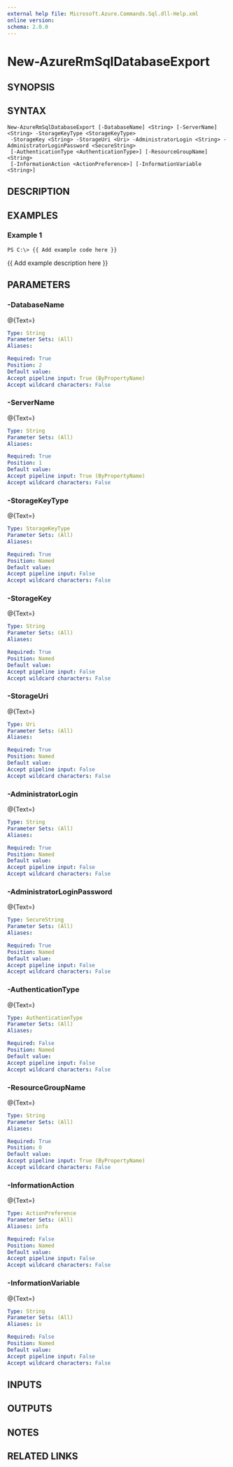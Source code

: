 ```yaml
---
external help file: Microsoft.Azure.Commands.Sql.dll-Help.xml
online version: 
schema: 2.0.0
---
```


# New-AzureRmSqlDatabaseExport
## SYNOPSIS

## SYNTAX

```
New-AzureRmSqlDatabaseExport [-DatabaseName] <String> [-ServerName] <String> -StorageKeyType <StorageKeyType>
 -StorageKey <String> -StorageUri <Uri> -AdministratorLogin <String> -AdministratorLoginPassword <SecureString>
 [-AuthenticationType <AuthenticationType>] [-ResourceGroupName] <String>
 [-InformationAction <ActionPreference>] [-InformationVariable <String>]
```

## DESCRIPTION

## EXAMPLES

### Example 1
```
PS C:\> {{ Add example code here }}
```

{{ Add example description here }}

## PARAMETERS

### -DatabaseName
@{Text=}

```yaml
Type: String
Parameter Sets: (All)
Aliases: 

Required: True
Position: 2
Default value: 
Accept pipeline input: True (ByPropertyName)
Accept wildcard characters: False
```

### -ServerName
@{Text=}

```yaml
Type: String
Parameter Sets: (All)
Aliases: 

Required: True
Position: 1
Default value: 
Accept pipeline input: True (ByPropertyName)
Accept wildcard characters: False
```

### -StorageKeyType
@{Text=}

```yaml
Type: StorageKeyType
Parameter Sets: (All)
Aliases: 

Required: True
Position: Named
Default value: 
Accept pipeline input: False
Accept wildcard characters: False
```

### -StorageKey
@{Text=}

```yaml
Type: String
Parameter Sets: (All)
Aliases: 

Required: True
Position: Named
Default value: 
Accept pipeline input: False
Accept wildcard characters: False
```

### -StorageUri
@{Text=}

```yaml
Type: Uri
Parameter Sets: (All)
Aliases: 

Required: True
Position: Named
Default value: 
Accept pipeline input: False
Accept wildcard characters: False
```

### -AdministratorLogin
@{Text=}

```yaml
Type: String
Parameter Sets: (All)
Aliases: 

Required: True
Position: Named
Default value: 
Accept pipeline input: False
Accept wildcard characters: False
```

### -AdministratorLoginPassword
@{Text=}

```yaml
Type: SecureString
Parameter Sets: (All)
Aliases: 

Required: True
Position: Named
Default value: 
Accept pipeline input: False
Accept wildcard characters: False
```

### -AuthenticationType
@{Text=}

```yaml
Type: AuthenticationType
Parameter Sets: (All)
Aliases: 

Required: False
Position: Named
Default value: 
Accept pipeline input: False
Accept wildcard characters: False
```

### -ResourceGroupName
@{Text=}

```yaml
Type: String
Parameter Sets: (All)
Aliases: 

Required: True
Position: 0
Default value: 
Accept pipeline input: True (ByPropertyName)
Accept wildcard characters: False
```

### -InformationAction
@{Text=}

```yaml
Type: ActionPreference
Parameter Sets: (All)
Aliases: infa

Required: False
Position: Named
Default value: 
Accept pipeline input: False
Accept wildcard characters: False
```

### -InformationVariable
@{Text=}

```yaml
Type: String
Parameter Sets: (All)
Aliases: iv

Required: False
Position: Named
Default value: 
Accept pipeline input: False
Accept wildcard characters: False
```

## INPUTS

## OUTPUTS

## NOTES

## RELATED LINKS

